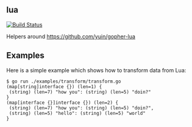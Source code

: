 lua
---------

[![Build Status](https://travis-ci.org/corpix/lua.svg?branch=master)](https://travis-ci.org/corpix/lua)

Helpers around https://github.com/yuin/gopher-lua

## Examples

Here is a simple example which shows how to transform data from Lua:

``` console
$ go run ./examples/transform/transform.go
(map[string]interface {}) (len=1) {
 (string) (len=7) "how you": (string) (len=5) "doin?"
}
(map[interface {}]interface {}) (len=2) {
 (string) (len=7) "how you": (string) (len=5) "doin?",
 (string) (len=5) "hello": (string) (len=5) "world"
}
```
